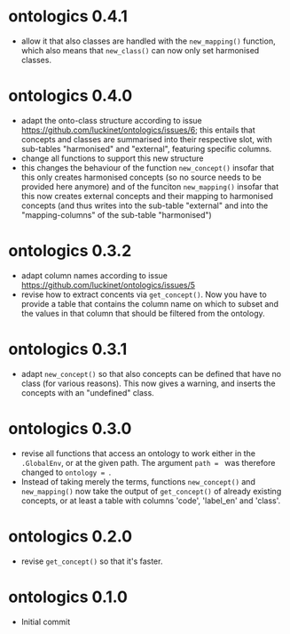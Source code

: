 # ontologics 0.4.1

- allow it that also classes are handled with the `new_mapping()` function, which also means that `new_class()` can now only set harmonised classes.

# ontologics 0.4.0

- adapt the onto-class structure according to issue https://github.com/luckinet/ontologics/issues/6; this entails that concepts and classes are summarised into their respective slot, with sub-tables "harmonised" and "external", featuring specific columns.
- change all functions to support this new structure
- this changes the behaviour of the function `new_concept()` insofar that this only creates harmonised concepts (so no source needs to be provided here anymore) and of the funciton `new_mapping()` insofar that this now creates external concepts and their mapping to harmonised concepts (and thus writes into the sub-table "external" and into the "mapping-columns" of the sub-table "harmonised")

# ontologics 0.3.2

- adapt column names according to issue https://github.com/luckinet/ontologics/issues/5
- revise how to extract concents via `get_concept()`. Now you have to provide a table that contains the column name on which to subset and the values in that column that should be filtered from the ontology.

# ontologics 0.3.1

- adapt `new_concept()` so that also concepts can be defined that have no class (for various reasons). This now gives a warning, and inserts the concepts with an "undefined" class.

# ontologics 0.3.0

* revise all functions that access an ontology to work either in the `.GlobalEnv`, or at the given path. The argument `path = ` was therefore changed to `ontology = `.
* Instead of taking merely the terms, functions `new_concept()` and `new_mapping()` now take the output of `get_concept()` of already existing concepts, or at least a table with columns 'code', 'label_en' and 'class'.

# ontologics 0.2.0

* revise `get_concept()` so that it's faster.

# ontologics 0.1.0

* Initial commit
